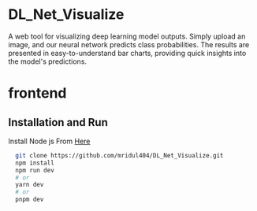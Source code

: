 # DL_Net_Visualize
A web tool for visualizing deep learning model outputs. Simply upload an image, and our neural network predicts class probabilities. The results are presented in easy-to-understand bar charts, providing quick insights into the model's predictions.

# frontend


## Installation and Run

Install Node js From [Here](https://nodejs.org/en)

```bash
  git clone https://github.com/mridul404/DL_Net_Visualize.git
  npm install 
  npm run dev
  # or
  yarn dev
  # or
  pnpm dev
```
